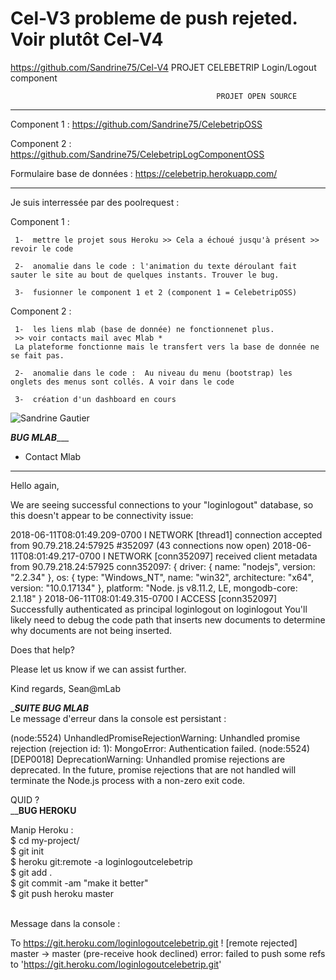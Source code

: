 # Cel-V3 probleme de push rejeted. Voir plutôt Cel-V4
 https://github.com/Sandrine75/Cel-V4
 PROJET CELEBETRIP
                                               Login/Logout component

                                                  PROJET OPEN SOURCE
________________________________________________________________________________________________________________

Component 1 : https://github.com/Sandrine75/CelebetripOSS

Component 2 : https://github.com/Sandrine75/CelebetripLogComponentOSS

Formulaire base de données : https://celebetrip.herokuapp.com/
________________________________________________________________________________________________________________


Je suis interressée par des poolrequest :

Component 1 :


     1-  mettre le projet sous Heroku >> Cela a échoué jusqu'à présent >> revoir le code
     
     2-  anomalie dans le code : l'animation du texte déroulant fait sauter le site au bout de quelques instants. Trouver le bug.

     3-  fusionner le component 1 et 2 (component 1 = CelebetripOSS)
     
Component 2 :

     1-  les liens mlab (base de donnée) ne fonctionnenet plus. 
     >> voir contacts mail avec Mlab *
     La plateforme fonctionne mais le transfert vers la base de donnée ne se fait pas.

     2-  anomalie dans le code :  Au niveau du menu (bootstrap) les onglets des menus sont collés. A voir dans le code
     
     3-  création d'un dashboard en cours



<img src="/images/SandrineGautier.png" alt="Sandrine Gautier"/>

___________________________________________BUG MLAB______________________________________________

* Contact Mlab
______________
Hello again,

We are seeing successful connections to your "loginlogout" database, so this doesn't appear to be connectivity issue:

2018-06-11T08:01:49.209-0700 I NETWORK  [thread1] connection accepted from 90.79.218.24:57925 #352097 (43 connections now open)
2018-06-11T08:01:49.217-0700 I NETWORK  [conn352097] received client metadata from 90.79.218.24:57925 conn352097: { driver: { name: "nodejs", version: "2.2.34" }, os: { type: "Windows_NT", name: "win32", architecture: "x64", version: "10.0.17134" }, platform: "Node.
js v8.11.2, LE, mongodb-core: 2.1.18" }
2018-06-11T08:01:49.315-0700 I ACCESS   [conn352097] Successfully authenticated as principal loginlogout on loginlogout
You'll likely need to debug the code path that inserts new documents to determine why documents are not being inserted.

Does that help?

Please let us know if we can assist further.

Kind regards,
Sean@mLab

____________________________________________SUITE BUG MLAB___________________________________________<br>
Le message d'erreur dans la console est persistant :<br>

(node:5524) UnhandledPromiseRejectionWarning: Unhandled promise rejection (rejection id: 1): MongoError: Authentication failed.
(node:5524) [DEP0018] DeprecationWarning: Unhandled promise rejections are deprecated. In the future, promise rejections that are not handled will terminate the Node.js process with a non-zero exit code.

QUID ? <br>
______________________________________________BUG HEROKU____________________________________________<br>

Manip Heroku :<br>
$ cd my-project/<br>
$ git init<br>
$ heroku git:remote -a loginlogoutcelebetrip<br>
$ git add .<br>
$ git commit -am "make it better"<br>
$ git push heroku master<br><br>

Message dans la console :<br>

To https://git.heroku.com/loginlogoutcelebetrip.git
 ! [remote rejected] master -> master (pre-receive hook declined)
error: failed to push some refs to 'https://git.heroku.com/loginlogoutcelebetrip.git'
